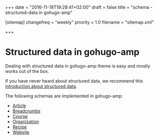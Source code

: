 +++
date = "2016-11-18T19:28:41+02:00"
draft = false
title = "schema - structured-data in gohugo-amp"

[sitemap]
  changefreq = "weekly"
  priority = 1.0
  filename = "sitemap.xml"
  
+++

# Structured data in gohugo-amp

Dealing with structured data in gohugo-amp theme is easy and mostly works out of the box.

If you have never heard about structured data, we recommend this [introduction about structured data](https://developers.google.com/search/docs/guides/intro-structured-data).

The following schemas are implemented in gohugo-amp:

 - [Article](/schema/article/) 
 - [Breadcrumbs](/schema/breadcrumb/) 
 - [Course](/schema/course/) 
 - [Organization](/schema/organization/) 
 - [Recipe](/schema/recipe/) 
 - [Website](/schema/website/) 
